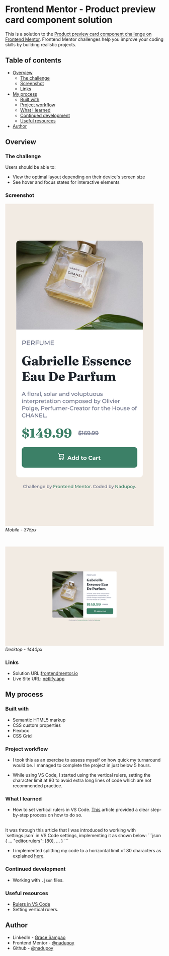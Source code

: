 # Frontend Mentor - Product preview card component solution

This is a solution to the
[Product preview card component challenge on Frontend Mentor](https://www.frontendmentor.io/challenges/product-preview-card-component-GO7UmttRfa).
Frontend Mentor challenges help you improve your coding skills by building
realistic projects. 

## Table of contents

- [Overview](#overview)
  - [The challenge](#the-challenge)
  - [Screenshot](#screenshot)
  - [Links](#links)
- [My process](#my-process)
  - [Built with](#built-with)
  - [Project workflow](#project-workflow)
  - [What I learned](#what-i-learned)
  - [Continued development](#continued-development)
  - [Useful resources](#useful-resources)
- [Author](#author)

## Overview

### The challenge

Users should be able to:

- View the optimal layout depending on their device's screen size
- See hover and focus states for interactive elements

### Screenshot

![Mobile - 375px](./screenshots/Mobile%20-%20375px.png)
*Mobile - 375px*

<br>

![Desktop - 1440px](./screenshots/Desktop%20-%201440px.png)
*Desktop - 1440px*


### Links

- Solution URL:[frontendmentor.io](https://www.frontendmentor.io/solutions/product-preview-card-component-using-html-and-css-crFq57RHbk)
- Live Site URL: [netlify.app](https://peppy-cupcake-b4e513.netlify.app/)

## My process

### Built with

- Semantic HTML5 markup
- CSS custom properties
- Flexbox
- CSS Grid

### Project workflow

- I took this as an exercise to assess myself on how quick my turnaround would be.
I managed to complete the project in just below 5 hours.

- While using VS Code, I started using the vertical rulers,
setting the character limit at 80 to avoid extra long lines of code which are
not recommended practice.

### What I learned
- How to set vertical rulers in VS Code.
[This](https://levelup.gitconnected.com/do-you-know-about-rulers-in-visual-studio-code-f754b221a135)
article provided a clear step-by-step process on how to do so.
<br>
It was through this article that I was introduced to working with `settings.json`
in VS Code settings, implementing it as shown below:
```json
{
  ...
  "editor.rulers": [80],
  ...
}
```

- I implemented splitting my code to a horizontal limit of 80 characters as
explained [here](https://javascript.info/coding-style#line-length).

### Continued development

- Working with `.json` files.

### Useful resources

- [Rulers in VS Code](https://levelup.gitconnected.com/do-you-know-about-rulers-in-visual-studio-code-f754b221a135)
- Setting vertical rulers.

## Author

- LinkedIn - [Grace Sampao](https://www.linkedin.com/in/grace-sampao-49a3129b/)
- Frontend Mentor - [@nadupoy](https://www.frontendmentor.io/profile/nadupoy)
- Github - [@nadupoy](https://github.com/nadupoy)